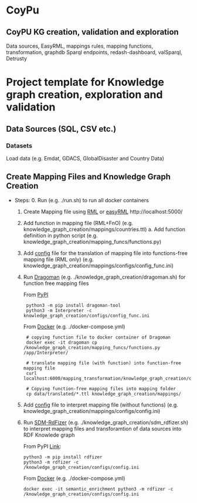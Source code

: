 # CoyPu
## CoyPU KG creation, validation and exploration
Data sources, EasyRML, mappings rules, mapping functions, transformation, graphdb
Sparql endpoints, redash-dashboard, valSparql, Detrusty

# Project template for Knowledge graph creation, exploration and validation

## Data Sources (SQL, CSV etc.)

### Datasets

Load data (e.g. Emdat, GDACS, GlobalDisaster and Country Data)


## Create Mapping Files and Knowledge Graph Creation 

 * Steps:
    0. Run (e.g. ./run.sh) to run all docker containers 
    1. Create Mapping file using [RML](https://rml.io/specs/rml/) or [easyRML](https://github.com/SDM-TIB/easyRML) http://localhost:5000/
    2. Add function in mapping file (RML+FnO) (e.g. knowledge_graph_creation/mappings/countries.ttl)
       a. Add function definition in python script (e.g. knowledge_graph_creation/mapping_funcs/functions.py)
    3. Add [config]((https://github.com/SDM-TIB/Dragoman)) file for the translation of mapping file into functions-free mapping file (RML only)
       (e.g. knowledge_graph_creation/mappings/configs/config_func.ini)
    4. Run [Dragoman](https://github.com/SDM-TIB/Dragoman) (e.g. ./knowledge_graph_creation/dragoman.sh) for function free mapping files 
       
       From [PyPI](https://pypi.org/project/dragoman-tool/)
       ```
        python3 -m pip install dragoman-tool
        python3 -m Interpreter -c knowledge_graph_creation/configs/config_func.ini

       ```
       
       From [Docker](https://hub.docker.com/repository/docker/sdmtib/dragoman) (e.g. ./docker-compose.yml)
       ```
        # copying function file to docker container of Dragoman
        docker exec -it dragoman cp /knowledge_graph_creation/mapping_funcs/functions.py /app/Interpreter/

        # translate mapping file (with function) into function-free mapping file
        curl localhost:6000/mapping_transformation/knowledge_graph_creation/configs/config_func.ini
        
        # Copying function-free mapping files into mapping folder
        cp data/translated/*.ttl knowledge_graph_creation/mappings/
       ```
    5. Add [config](https://github.com/SDM-TIB/SDM-RDFizer/wiki/The-Parameters-of-the-Configuration-file) file to interpret mapping file (without functions) (e.g. knowledge_graph_creation/mappings/configs/config.ini)
    6. Run [SDM-RdFizer](https://github.com/SDM-TIB/SDM-RDFizer) (e.g. ./knowledge_graph_creation/sdm_rdfizer.sh) to interpret mapping files and transforamtion of data sources into   RDF Knowlede graph
        
        From PyPI [Link](https://pypi.org/project/rdfizer/):
        ```
        python3 -m pip install rdfizer
        python3 -m rdfizer -c /knowledge_graph_creation/configs/config.ini
        ```
        
        From [Docker](https://github.com/SDM-TIB/SDM-RDFizer/wiki/Install&Run) (e.g. ./docker-compose.yml)
        ```
        docker exec -it semantic_enrichment python3 -m rdfizer -c /knowledge_graph_creation/configs/config.ini

        ```








